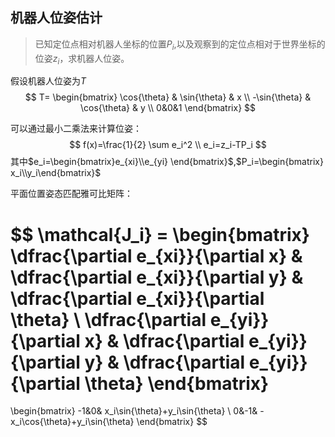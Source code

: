 ## 机器人位姿估计
>已知定位点相对机器人坐标的位置$P_i$,以及观察到的定位点相对于世界坐标的位姿$z_i$，求机器人位姿。

假设机器人位姿为$T$
$$
T=
\begin{bmatrix}
\cos{\theta} & \sin{\theta} & x \\
-\sin{\theta} & \cos{\theta} & y \\
0&0&1
\end{bmatrix}
$$

可以通过最小二乘法来计算位姿：
$$
f(x)=\frac{1}{2} \sum e_i^2 \\
e_i=z_i-TP_i
$$
其中$e_i=\begin{bmatrix}e_{xi}\\e_{yi} \end{bmatrix}$,$P_i=\begin{bmatrix} x_i\\y_i\end{bmatrix}$

平面位置姿态匹配雅可比矩阵：

$$
\mathcal{J_i} =
\begin{bmatrix}
\dfrac{\partial e_{xi}}{\partial x} &  \dfrac{\partial e_{xi}}{\partial y} &  \dfrac{\partial e_{xi}}{\partial \theta}  \\
\dfrac{\partial e_{yi}}{\partial x} & \dfrac{\partial e_{yi}}{\partial y} & \dfrac{\partial e_{yi}}{\partial \theta}
\end{bmatrix}
=
\begin{bmatrix}
-1&0& x_i\sin{\theta}+y_i\sin{\theta} \\
0&-1& -x_i\cos{\theta}+y_i\sin{\theta}
\end{bmatrix}
$$
